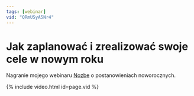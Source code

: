 ```yaml
---
tags: [webinar]
vid: "QRmUSyA5Nr4"
---
```


# Jak zaplanować i zrealizować swoje cele w nowym roku

Nagranie mojego webinaru [Nozbe][n] o postanowieniach noworocznych. 

{% include video.html id=page.vid %}

<!--More-->


[n]: https://nozbe.com/